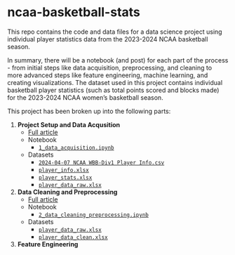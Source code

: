 # ncaa-basketball-stats
This repo contains the code and data files for a data science project using individual player statistics data from the 2023-2024 NCAA basketball season. 

In summary, there will be a notebook (and post) for each part of the process - from initial steps like data acquisition, preprocessing, and cleaning to more advanced steps like feature engineering, machine learning, and creating visualizations. The dataset used in this project contains individual basketball player statistics (such as total points scored and blocks made) for the 2023-2024 NCAA women’s basketball season.

This project has been broken up into the following parts: 
1. **Project Setup and Data Acqusition**
    - [Full article](https://www.pineconedata.com/2024-04-11-basketball-data-acquisition/)
    - Notebook
        - [`1_data_acquisition.ipynb`](1_data_acquisition.ipynb)
    - Datasets
        - [`2024-04-07 NCAA WBB-Div1 Player Info.csv`](2024-04-07%20NCAA%20WBB-Div1%20Player%20Info.csv)
        - [`player_info.xlsx`](player_info.xlsx)
        - [`player_stats.xlsx`](player_stats.xlsx)
        - [`player_data_raw.xlsx`](player_data.xlsx)
3. **Data Cleaning and Preprocessing**
    - [Full article](https://www.pineconedata.com/2024-05-02-basketball-data-cleaning-preprocessing/)
    - Notebook
        - [`2_data_cleaning_preprocessing.ipynb`](2_data_cleaning_preprocessing.ipynb)
    - Datasets
        - [`player_data_raw.xlsx`](player_data_raw.xlsx)
        - [`player_data_clean.xlsx`](player_data_clean.xlsx)
5. **Feature Engineering**
